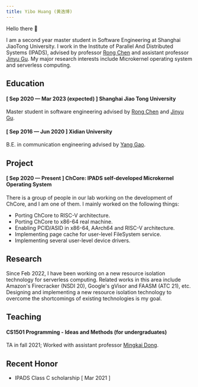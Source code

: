 ```yaml
---
title: Yibo Huang (黄逸博)
---
```


Hello there 👋

I am a second year master student in Software Engineering at Shanghai JiaoTong University. I work in the Institute of Parallel And Distributed Systems (IPADS), advised by professor [Rong Chen](https://ipads.se.sjtu.edu.cn/pub/members/rong_chen) and assistant professor [Jinyu Gu](https://ipads.se.sjtu.edu.cn/pub/members/jinyu_gu). My major research interests include Microkernel operating system and serverless computing.

## Education
#### [ Sep 2020 — Mar 2023 (expected) ] Shanghai Jiao Tong University
Master student in software engineering advised by [Rong Chen](https://ipads.se.sjtu.edu.cn/pub/members/rong_chen) and [Jinyu Gu](https://ipads.se.sjtu.edu.cn/pub/members/jinyu_gu).

#### [ Sep 2016 — Jun 2020 ] Xidian University
B.E. in communication engineering advised by [Yang Gao](https://web.xidian.edu.cn/gaoyang/index.html).

## Project
#### [ Sep 2020 — Present ] ChCore: IPADS self-developed Microkernel Operating System
There is a group of people in our lab working on the development of ChCore, and I am one of them. I mainly worked on the following things:

* Porting ChCore to RISC-V architecture.
* Porting ChCore to x86-64 real machine.
* Enabling PCID/ASID in x86-64, AArch64 and RISC-V architecture.
* Implementing page cache for user-level FileSystem service.
* Implementing several user-level device drivers.

## Research
Since Feb 2022, I have been working on a new resource isolation technology for serverless computing. Related works in this area include Amazon's Firecracker (NSDI 20), Google's gVisor and FAASM (ATC 21), etc. Designing and implementing a new resource isolation technology to overcome the shortcomings of existing technologies is my goal.

## Teaching
#### CS1501 Programming - Ideas and Methods (for undergraduates)
TA in fall 2021; Worked with assistant professor [Mingkai Dong](https://dong.mk/).

## Recent Honor
* IPADS Class C scholarship  [ Mar 2021 ]
